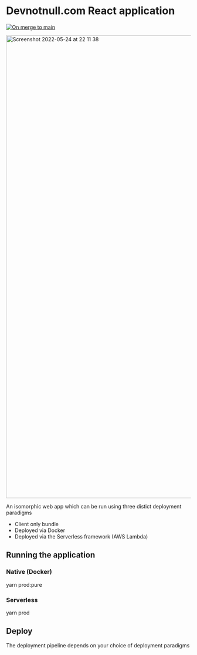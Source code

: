 # Devnotnull.com React application

[![On merge to main](https://github.com/devisnotnull/devnotnull.com-app/actions/workflows/on_merge_main.yml/badge.svg)](https://github.com/devisnotnull/devnotnull.com-app/actions/workflows/on_merge_main.yml)

<img width="1258" alt="Screenshot 2022-05-24 at 22 11 38" src="https://user-images.githubusercontent.com/702691/170133701-79db584a-e95a-4ac5-8a38-3163fa18a77c.png">

An isomorphic web app which can be run using three distict deployment paradigms

- Client only bundle
- Deployed via Docker
- Deployed via the Serverless framework (AWS Lambda) 

## Running the application

### Native (Docker)

yarn prod:pure

### Serverless

yarn prod

## Deploy

The deployment pipeline depends on your choice of deployment paradigms
